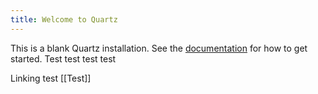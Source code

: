 ```yaml
---
title: Welcome to Quartz
---
```


This is a blank Quartz installation.
See the [documentation](https://quartz.jzhao.xyz) for how to get started. Test test test test

Linking test [[Test]]
